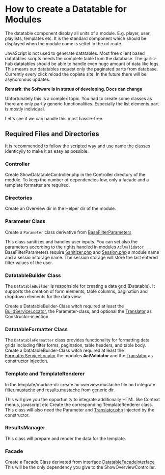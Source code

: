 # How to create a Datatable for Modules

The datatable component display all units of a module. E.g. player, user, playlists, templates etc.
It is the standard component which should be displayed when the module name is settet in the url route.

JavaScript is not used to generate datatables. Most free client based datatables scripts needs the complete table from the database.
The garlic-hub datatables should be able to handle even huge amount of data like logs. This means our datatables request only the paginated parts from database. Currently every click reload the coplete site.
In the future there will be asyncronous updates.

**Remark: the Software is in status of developing. Docs can change**

Unfortunately this is a complex topic. You had to create some classes as there are only partly generic functionalities. Especially the list elements part is mostly individual. 

Let's see if we can handle this most hassle-free.

## Required Files and Directories
It is recommended to follow the scripted way and use name the classes identicylly to make it as easy as possible.

### Controller
Create ShowDatatableController.php in the Controller directory of the module.
To keep the number of dependencies low, only a facade and a template formatter are required.

### Directories
Create an Overview dir in the Helper dir of the module. 

### Parameter Class
Create a `Parameter` class derivative from [BaseFilterParameters](../../src/Framework/Utils/FormParameters/BaseFilterParameters.php)

This class sanitizes and handles user inputs. You can set also the parameters according to the rights handled in modules `AclValidator`
BaseFilterParameters require [Sanitizer.php](../../src/Framework/Core/Sanitizer.php) and [Session.php](../../src/Framework/Core/Session.php) a module name and a sessio nstorage name.
The session storage will store the last entered filter values of the user.

### DatatableBuilder Class

The  `DatatableBuilder` is responsible for creating a data grid (Datatable). It supports the creation of form elements, table columns, pagination and dropdown elements for the data view.

Create a DatatableBuilder-Class witch required at least the
[BuildServiceLocator](../../src/Framework/Utils/Datatable/BuildServiceLocator.php), the Parameter-class, and optional the [Translator](../../src/Framework/Core/Translate/Translator.php) as Constructor-injection

### DatatableFormatter Class

The `DatatableFormatter` class provides functionality for formatting data grids including filter forms, pagination, table headers, and table body.
Create a DatatableBuilder-Class witch required at least the [FormatterServiceLocator](../../src/Framework/Utils/Datatable/FormatterServiceLocator.php)
the modules **AclValidator** and the [Translator](../../src/Framework/Core/Translate/Translator.php) as constructor injection.

### Template and TemplateRenderer
In the template/module-dir create an overview.mustache file and integrate
[filter.mustache](../../../../../templates/generic/filter.mustache) and 
[results.mustache](../../../../../templates/generic/results.mustache) from generic dir.

This will give you the opportunity to integrate additionally HTML like Context menus, javascript etc
Create the corresponding TemplateRenderer class. This class will also need the Parameter and [Translator.php](../../src/Framework/Core/Translate/Translator.php) injected by the constructor.

### ResultsManager
This class will prepare and render the data for the template.

### Facade 
Create a Facade Class derivated from interface [DatatableFacadeInterface](../../src/Framework/Utils/DatatableFacadeInterface.php)
This will be the only dependency you give to the ShowOverviewController.